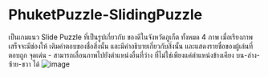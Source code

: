 # PhuketPuzzle-SlidingPuzzle
เป็นเกมแนว Slide Puzzle ที่เป็นรูปเกี่ยวกับ ของดีในจังหวัดภูเก็ต ทั้งหมด 4 ภาพ
เมื่อเรียงภาพเสร็จจะมีช่องให้ เติมคำตอบของชื่อสิ่งนั้น และมีคำอธิบายเกี่ยวกับสิ่งนั้น และแสดงรายชื่อของผู้เล่นที่ตอบถูก
จุดเด่น - สามารถเลื่อนภาพไปยังตำแหน่งอื่นที่ว่าง ที่ไม่ใช่เพียงแค่ตำแหน่งข้างเคียง บน-ล่าง-ซ้าย-ขวา ได้
![image](https://github.com/user-attachments/assets/44cf463a-91fa-4ceb-aecc-517340585bbb)


